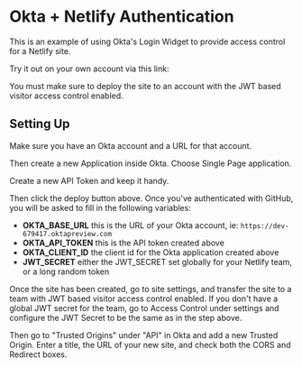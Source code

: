 # Okta + Netlify Authentication

This is an example of using Okta's Login Widget to provide access control for a Netlify site.

Try it out on your own account via this link:

You must make sure to deploy the site to an account with the JWT based visitor access control enabled.

## Setting Up

Make sure you have an Okta account and a URL for that account.

Then create a new Application inside Okta. Choose Single Page application.

Create a new API Token and keep it handy.

Then click the deploy button above. Once you've authenticated with GitHub, you will be asked to fill in the following variables:

* **OKTA_BASE_URL** this is the URL of your Okta account, ie: `https://dev-679417.oktapreview.com`
* **OKTA_API_TOKEN** this is the API token created above
* **OKTA_CLIENT_ID** the client id for the Okta application created above
* **JWT_SECRET** either the JWT_SECRET set globally for your Netlify team, or a long random token

Once the site has been created, go to site settings, and transfer the site to a team with JWT based visitor access control enabled. If you don't have a global JWT secret for the team, go to Access Control under settings and configure the JWT Secret to be the same as in the step above.

<!-- Now rename the site or configure a custom domain, and then go to your Okta application created in the steps above, edit the "General Settings" and add your new site as a redirect URL. -->

Then go to "Trusted Origins" under "API" in Okta and add a new Trusted Origin. Enter a title, the URL of your new site, and check both the CORS and Redirect boxes.
